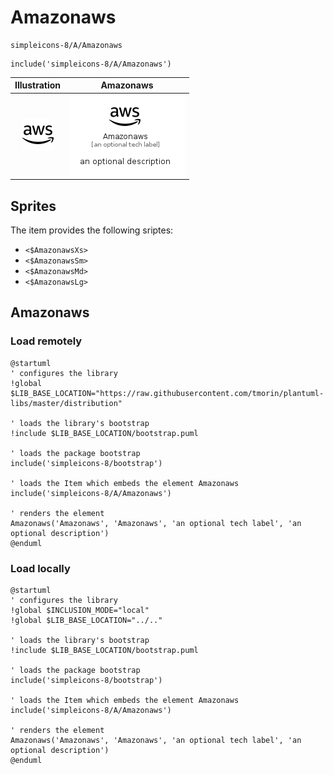 # Amazonaws


```text
simpleicons-8/A/Amazonaws
```

```text
include('simpleicons-8/A/Amazonaws')
```



| Illustration | Amazonaws |
| :---: | :---: |
| ![illustration for Illustration](../../simpleicons-8/A/Amazonaws.png) | ![illustration for Amazonaws](../../simpleicons-8/A/Amazonaws.Local.png) |



## Sprites
The item provides the following sriptes:

- `<$AmazonawsXs>`
- `<$AmazonawsSm>`
- `<$AmazonawsMd>`
- `<$AmazonawsLg>`





## Amazonaws

### Load remotely
```plantuml
@startuml
' configures the library
!global $LIB_BASE_LOCATION="https://raw.githubusercontent.com/tmorin/plantuml-libs/master/distribution"

' loads the library's bootstrap
!include $LIB_BASE_LOCATION/bootstrap.puml

' loads the package bootstrap
include('simpleicons-8/bootstrap')

' loads the Item which embeds the element Amazonaws
include('simpleicons-8/A/Amazonaws')

' renders the element
Amazonaws('Amazonaws', 'Amazonaws', 'an optional tech label', 'an optional description')
@enduml
```

### Load locally
```plantuml
@startuml
' configures the library
!global $INCLUSION_MODE="local"
!global $LIB_BASE_LOCATION="../.."

' loads the library's bootstrap
!include $LIB_BASE_LOCATION/bootstrap.puml

' loads the package bootstrap
include('simpleicons-8/bootstrap')

' loads the Item which embeds the element Amazonaws
include('simpleicons-8/A/Amazonaws')

' renders the element
Amazonaws('Amazonaws', 'Amazonaws', 'an optional tech label', 'an optional description')
@enduml
```

